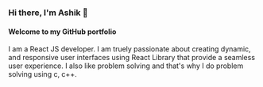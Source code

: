### Hi there, I'm Ashik 👋
#### Welcome to my GitHub portfolio

I am a React JS developer. I am truely passionate about creating dynamic, and responsive user interfaces using React Library that provide a seamless user experience. I also like problem solving and that's why I do problem solving using c, c++.
